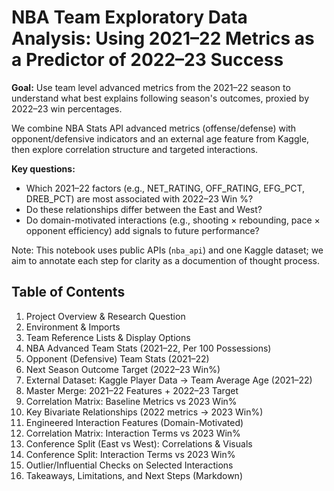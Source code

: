 
# NBA Team Exploratory Data Analysis: Using 2021–22 Metrics as a Predictor of 2022–23 Success

**Goal:** Use team level advanced metrics from the 2021–22 season to understand what best explains following season's outcomes, proxied by 2022–23 win percentages.  

We combine NBA Stats API advanced metrics (offense/defense) with opponent/defensive indicators and an external age feature from Kaggle, then explore correlation structure and targeted interactions.  

**Key questions:**  
- Which 2021–22 factors (e.g., NET_RATING, OFF_RATING, EFG_PCT, DREB_PCT) are most associated with 2022–23 Win %?  
- Do these relationships differ between the East and West?  
- Do domain-motivated interactions (e.g., shooting × rebounding, pace × opponent efficiency) add signals to future performance?

Note: This notebook uses public APIs (`nba_api`) and one Kaggle dataset; we aim to annotate each step for clarity as a documention of thought process.


## Table of Contents
1. Project Overview & Research Question
2. Environment & Imports
3. Team Reference Lists & Display Options
4. NBA Advanced Team Stats (2021–22, Per 100 Possessions)
5. Opponent (Defensive) Team Stats (2021–22)
6. Next Season Outcome Target (2022–23 Win%)
7. External Dataset: Kaggle Player Data → Team Average Age (2021–22)
8. Master Merge: 2021–22 Features + 2022–23 Target
9. Correlation Matrix: Baseline Metrics vs 2023 Win%
10. Key Bivariate Relationships (2022 metrics → 2023 Win%)
11. Engineered Interaction Features (Domain-Motivated)
12. Correlation Matrix: Interaction Terms vs 2023 Win%
13. Conference Split (East vs West): Correlations & Visuals
14. Conference Split: Interaction Terms vs 2023 Win%
15. Outlier/Influential Checks on Selected Interactions
16. Takeaways, Limitations, and Next Steps (Markdown)
